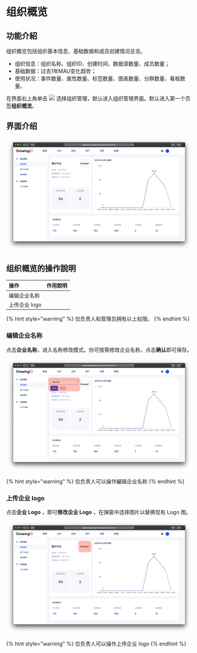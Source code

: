# 组织概览

## 功能介紹

组织概览包括组织基本信息、基础数据和成员创建情况总览。

* 组织信息：组织名称、组织ID、创建时间、数据源数量、成员数量；
* 基础数据：过去1年MAU变化趋势；
* 使用状况：事件数量、属性数量、标签数量、图表数量、分群数量、看板数量。

在界面右上角单击 ![](https://docs.growingio.com/.gitbook/assets/-Lo08UtW7H58ehFKeZ4g-Lsu2CWi8CGylwC7jWSB-LsuPIbtjENP0zZy9KaU2019-10-10_18-59-32.png) 选择组织管理，默认进入组织管理界面。默认进入第一个页签**组织概览**。

## 界面介绍

![](../../.gitbook/assets/ying-mu-jie-tu-20200703-xia-wu-1.56.26.png)

## 组织概览的操作說明 

| 操作 | 作用說明 |
| :--- | :--- |
| 编辑企业名称 |  |
| 上传企业 logo |  |

{% hint style="warning" %}
仅负责人和管理员拥有以上权限。
{% endhint %}

### 

### 编辑企业名称

点击**企业名称**，进入名称修改模式。你可按需修改企业名称，点击**确认**即可保存。

![](../../.gitbook/assets/ying-mu-jie-tu-20200703-xia-wu-1.56.58.png)

{% hint style="warning" %}
仅负责人可以操作編辑企业名称
{% endhint %}

### 

### 上传企业 logo

点击**企业 Logo** ，即可**修改企业 Logo** ，在弹窗中选择图片以替换现有 Logo 图。

![](../../.gitbook/assets/ying-mu-jie-tu-20200703-xia-wu-2.00.24.png)

{% hint style="warning" %}
仅负责人可以操作上传企业 logo
{% endhint %}

### 

